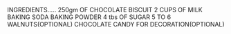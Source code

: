 INGREDIENTS.....
250gm OF CHOCOLATE BISCUIT
2 CUPS OF MILK
BAKING SODA
BAKING POWDER
4 tbs OF SUGAR
5 TO 6 WALNUTS(OPTIONAL)
CHOCOLATE CANDY FOR DECORATION(OPTIONAL)
